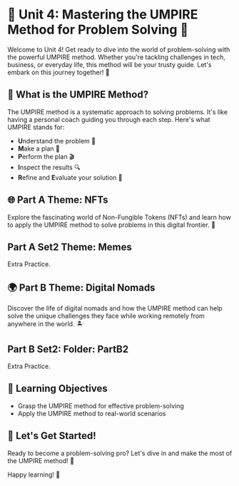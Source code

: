 # 🎯 Unit 4: Mastering the UMPIRE Method for Problem Solving 🚀

Welcome to Unit 4! Get ready to dive into the world of problem-solving with the powerful UMPIRE method. Whether you're tackling challenges in tech, business, or everyday life, this method will be your trusty guide. Let's embark on this journey together! 🌟

## 🧠 What is the UMPIRE Method?
The UMPIRE method is a systematic approach to solving problems. It's like having a personal coach guiding you through each step. Here's what UMPIRE stands for:
- **U**nderstand the problem 🤔
- **M**ake a plan 📝
- **P**erform the plan 🎬
- **I**nspect the results 🔍
- **R**efine and **E**valuate your solution 🔄

## 🌐 Part A Theme: NFTs
Explore the fascinating world of Non-Fungible Tokens (NFTs) and learn how to apply the UMPIRE method to solve problems in this digital frontier. 💎

## Part A Set2 Theme: Memes
Extra Practice.

## 🌍 Part B Theme: Digital Nomads
Discover the life of digital nomads and how the UMPIRE method can help solve the unique challenges they face while working remotely from anywhere in the world. 🏝️

## Part B Set2: Folder: PartB2
Extra Practice.

## 🎯 Learning Objectives
- Grasp the UMPIRE method for effective problem-solving
- Apply the UMPIRE method to real-world scenarios

## 🚀 Let's Get Started!
Ready to become a problem-solving pro? Let's dive in and make the most of the UMPIRE method! 💪

Happy learning! 🎉
